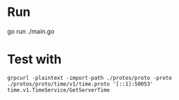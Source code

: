 # Run

   go run ./main.go

# Test with

    grpcurl -plaintext -import-path ./protos/proto -proto ./protos/proto/time/v1/time.proto '[::1]:50053' time.v1.TimeService/GetServerTime